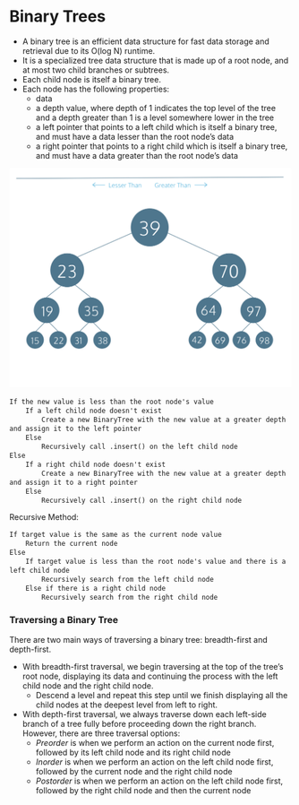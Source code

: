 # Binary Trees

- A binary tree is an efficient data structure for fast data storage and retrieval due to its O(log N) runtime. 
- It is a specialized tree data structure that is made up of a root node, and at most two child branches or subtrees. 
- Each child node is itself a binary tree.
- Each node has the following properties:
    - data
    - a depth value, where depth of 1 indicates the top level of the tree and a depth greater than 1 is a level somewhere lower in the tree
    - a left pointer that points to a left child which is itself a binary tree, and must have a data lesser than the root node’s data
    - a right pointer that points to a right child which is itself a binary tree, and must have a data greater than the root node’s data

<img src="./images/binary-search-tree.svg" />

    If the new value is less than the root node's value
        If a left child node doesn't exist 
            Create a new BinaryTree with the new value at a greater depth and assign it to the left pointer
        Else
            Recursively call .insert() on the left child node  
    Else
        If a right child node doesn't exist
            Create a new BinaryTree with the new value at a greater depth and assign it to a right pointer
        Else
            Recursively call .insert() on the right child node

Recursive Method:

    If target value is the same as the current node value
        Return the current node
    Else
        If target value is less than the root node's value and there is a left child node
            Recursively search from the left child node
        Else if there is a right child node
            Recursively search from the right child node

### Traversing a Binary Tree

There are two main ways of traversing a binary tree: breadth-first and depth-first. 
- With breadth-first traversal, we begin traversing at the top of the tree’s root node, displaying its data and continuing the process with the left child node and the right child node. 
    - Descend a level and repeat this step until we finish displaying all the child nodes at the deepest level from left to right.
- With depth-first traversal, we always traverse down each left-side branch of a tree fully before proceeding down the right branch. However, there are three traversal options:
    - <i>Preorder</i> is when we perform an action on the current node first, followed by its left child node and its right child node
    - <i>Inorder</i> is when we perform an action on the left child node first, followed by the current node and the right child node
    - <i>Postorder</i> is when we perform an action on the left child node first, followed by the right child node and then the current node